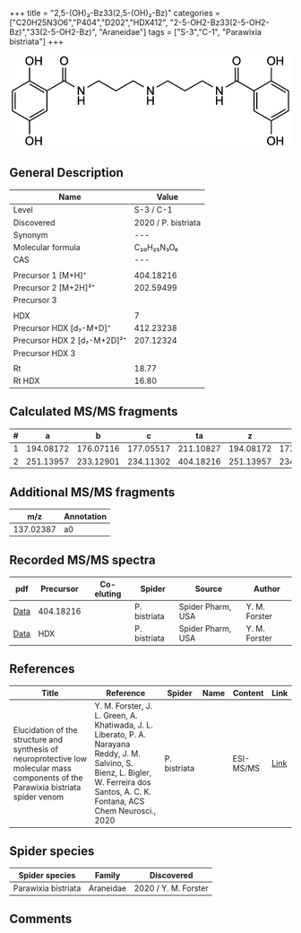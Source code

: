 +++
title = "2,5-(OH)₂-Bz33(2,5-(OH)₂-Bz)"
categories = ["C20H25N3O6","P404","D202","HDX412",
"2-5-OH2-Bz33(2-5-OH2-Bz)","33(2-5-OH2-Bz)",
"Araneidae"]
tags = ["S-3","C-1",
"Parawixia bistriata"]
+++

![](/img/2-5-OH2-Bz33(2-5-OH2-Bz).png)

## General Description

| Name                       | Value              |
|----------------------------|--------------------|
| Level                      | S-3 / C-1          |
| Discovered                 | 2020 / P. bistriata |
| Synonym                    | ---                |
| Molecular formula          | C₂₀H₂₅N₃O₆                   |
| CAS                        | ---                |
|                            |                    |
| Precursor 1 [M+H]⁺         | 404.18216                   |
| Precursor 2 [M+2H]²⁺       | 202.59499                   |
| Precursor 3                |                    |
|                            |                    |
| HDX                        | 7                   |
| Precursor HDX   [d₇-M+D]⁺   | 412.23238                   |
| Precursor HDX 2 [d₇-M+2D]²⁺ | 207.12324                   |
| Precursor HDX 3            |                    |
|                            |                    |
| Rt                         | 18.77                   |
| Rt HDX                     | 16.80                   |

## Calculated MS/MS fragments

| # | a         | b         | c         | ta        | z         | y         | tz        |
|---|-----------|-----------|-----------|-----------|-----------|-----------|-----------|
| 1 | 194.08172 | 176.07116 | 177.05517 | 211.10827 | 194.08172 | 177.05517 | 211.10827 |
| 2 | 251.13957 | 233.12901 | 234.11302 | 404.18216 | 251.13957 | 234.11302 | 268.16612 |

## Additional MS/MS fragments

| m/z       | Annotation |
|-----------|------------|
| 137.02387 | a0         |

## Recorded MS/MS spectra

| pdf                                             | Precursor | Co-eluting | Spider      | Source                       | Author        |
|-------------------------------------------------|-----------|------------|-------------|------------------------------|---------------|
| [Data](/pdf/P-bistriata/404_2-5-OH2-Bz33(2-5-OH2-Bz)_Pb.pdf) | 404.18216 |           | P. bistriata | Spider Pharm, USA | Y. M. Forster |
| [Data](/pdf/P-bistriata/404_2-5-OH2-Bz33(2-5-OH2-Bz)_Pb_HDX.pdf) | HDX |           | P. bistriata | Spider Pharm, USA | Y. M. Forster |


## References

| Title | Reference | Spider | Name | Content | Link |
|-------|-----------|--------|------|---------|------|
| Elucidation of the structure and synthesis of neuroprotective low molecular mass components of the Parawixia bistriata spider venom      | Y. M. Forster, J. L. Green, A. Khatiwada, J. L. Liberato, P. A. Narayana Reddy, J. M. Salvino, S. Bienz, L. Bigler, W. Ferreira dos Santos, A. C. K. Fontana, ACS Chem Neurosci., 2020          | P. bistriata       |      | ESI-MS/MS        | [Link](https://pubs.acs.org/doi/10.1021/acschemneuro.0c00007)     |

## Spider species

| Spider species     | Family     | Discovered           |
|--------------------|------------|----------------------|
| Parawixia bistriata | Araneidae | 2020 / Y. M. Forster |


## Comments